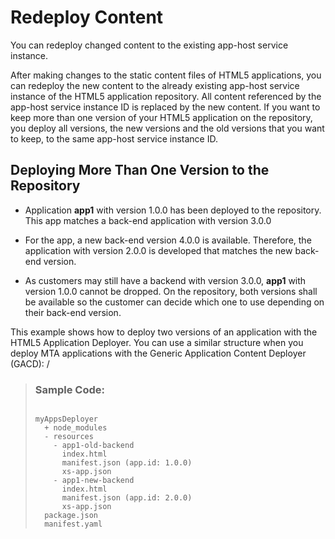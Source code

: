 <!-- loio9ed190c223b54f8cb7d72fae41b22c56 -->

# Redeploy Content

You can redeploy changed content to the existing app-host service instance.

After making changes to the static content files of HTML5 applications, you can redeploy the new content to the already existing app-host service instance of the HTML5 application repository. All content referenced by the app-host service instance ID is replaced by the new content. If you want to keep more than one version of your HTML5 application on the repository, you deploy all versions, the new versions and the old versions that you want to keep, to the same app-host service instance ID.



## Deploying More Than One Version to the Repository

-   Application **app1** with version 1.0.0 has been deployed to the repository. This app matches a back-end application with version 3.0.0

-   For the app, a new back-end version 4.0.0 is available. Therefore, the application with version 2.0.0 is developed that matches the new back-end version.

-   As customers may still have a backend with version 3.0.0, **app1** with version 1.0.0 cannot be dropped. On the repository, both versions shall be available so the customer can decide which one to use depending on their back-end version.


This example shows how to deploy two versions of an application with the HTML5 Application Deployer. You can use a similar structure when you deploy MTA applications with the Generic Application Content Deployer \(GACD\): /

> ### Sample Code:  
> ```
> 
> myAppsDeployer
>   + node_modules
>   - resources
>     - app1-old-backend
>       index.html
>       manifest.json (app.id: 1.0.0)
>       xs-app.json
>     - app1-new-backend
>       index.html      
>       manifest.json (app.id: 2.0.0)      
>       xs-app.json
>   package.json
>   manifest.yaml
> 
> ```

